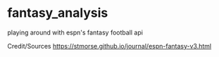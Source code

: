 # fantasy_analysis
playing around with espn's fantasy football api


Credit/Sources
https://stmorse.github.io/journal/espn-fantasy-v3.html
